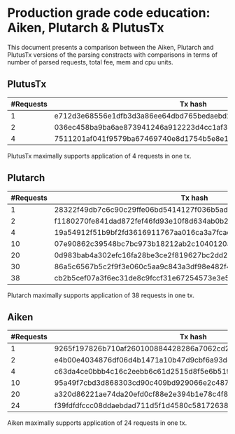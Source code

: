 # Production grade code education: Aiken, Plutarch & PlutusTx

This document presents a comparison between the Aiken, Plutarch and PlutusTx versions of the parsing constracts with comparisons in terms of number of parsed requests, total fee, mem and cpu units.

## PlutusTx

| #Requests | Tx hash                                                          | Total fee | Total mem | Total cpu  |
|-----------|------------------------------------------------------------------|-----------|-----------|------------|
| 1         | e712d3e68556e1dfb3d3a86ee64dbd765bedaebd265ca612840a302603c5c8e2 | 0.953627  | 2547196   | 639934760  |
| 2         | 036ec458ba9ba6ae873941246a912223d4cc1af3c24c811e18280ccaad6545d4 | 1.134692  | 4880188   | 1226790774 |
| 4         | 7511201af041f9579ba67469740e8d1754b5e8e1fb1fbfb55e519f531c0ed83c | 1.643394  | 11470607  | 2893430270 |

PlutusTx maximally supports application of 4 requests in one tx.

## Plutarch

| #Requests | Tx hash                                                          | Total fee | Total mem | Total cpu  |
|-----------|------------------------------------------------------------------|-----------|-----------|------------|
| 1         | 28322f49db7c6c90c29ffe06bd5414127f036b5ad76e943389ba9f7ead8e8399 | 0.343575  | 297667    | 100528395  |
| 2         | f1180270fe841dad872fef46fd93e10f8d634ab0b20e2d0264458014239539a0 | 0.367277  | 538398    | 180440285  |
| 4         | 19a54912f51b9bf2fd3616911767aa016ca3a7fcac64ad1560fc4275674af8e9 | 0.416374  | 1039455   | 348071354  |
| 10        | 07e90862c39548bc7bc973b18212ab2c1040120ae137617e7d44bc1719a8a1f9 | 0.577211  | 2699390   | 913422869  |
| 20        | 0d983bab4a302efc16fa28be3ce2f819627bc2dd2957d16e3298aba09b7ce87a | 0.890437  | 5988493   | 2063869755 |
| 30        | 86a5c6567b5c2f9f3e060c5aa9c843a3df98e482f48ab677141fb6b5d7da0e29 | 1.26117   | 9930776   | 3474559590 |
| 38        | cb2b5cef07a3f6ec31de8c9fccf31e67254573e3e582f2883fc5ea29c4dc3dc7 | 1.59879   | 13554892  | 4609188277 |

Plutarch maximally supports application of 38 requests in one tx.

## Aiken

| #Requests | Tx hash                                                          | Total fee | Total mem | Total cpu  |
|-----------|------------------------------------------------------------------|-----------|-----------|------------|
| 1         | 9265f197826b710af260100884428286a7062cd2980013d46780c89310fe6daf | 0.526467  | 552087    | 183533061  |
| 2         | e4b00e4034876df06d4b1471a10b47d9cbf6a93d448ef178b712091a9dad3bf8 | 0.566483  | 997751    | 324510006  |
| 4         | c63da4ce0bbb4c16c2eebb6c61d2515d8f5e6b519fa0ffe4f67ef7e0eb692fe6 | 0.648135  | 1909531   | 612572791  |
| 10        | 95a49f7cbd3d868303cd90c409bd929066e2c4877ff34b49508550be3a490c6c | 0.906058  | 4808500   | 1525632296 |
| 20        | a320d86221ae74da20efd0cf88e2e394b1e78c4f80e2f526552b239d37e477c2 | 1.379147  | 10185539  | 3210301979 |
| 24        | f39fdfdfccc08ddaebdad711d5f1d4580c58172638e97c1f232d1d6c5daae7e1 | 1.583771  | 12527253  | 3941186197 |

Aiken maximally supports application of 24 requests in one tx.

